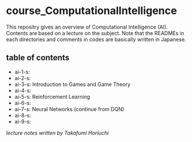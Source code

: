 # course_ComputationalIntelligence  
This repositry gives an overview of Computational Intelligence (AI). Contents are based on a lecture on the subject. Note that the READMEs in each directories and comments in codes are basically written in Japanese.  


## table of contents
- ai-1-s: 
- ai-2-s: 
- ai-3-s: Introduction to Games and Game Theory
- ai-4-s: 
- ai-5-s: Reinforcement Learning
- ai-6-s: 
- ai-7-s: Neural Networks (continue from DQN)
- ai-8-s: 
- ai-9-s: 


*lecture notes written by Takafumi Horiuchi*
